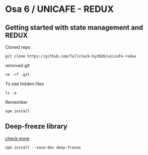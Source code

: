 # Osa 6 / UNICAFE - REDUX

## Getting started with state management and REDUX

Cloned repo

```shell
git clone https://github.com/fullstack-hy2020/unicafe-redux
```

removed git

```shell
rm -rf .git
```

To see hidden files

```shell
ls -a
```

Remember

```shell
npm install
```

## Deep-freeze library

[check more](https://github.com/substack/deep-freeze)

```shell
npm install --save-dev deep-freeze
```
